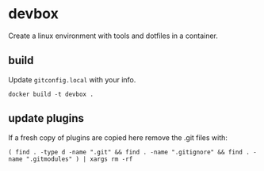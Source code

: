 # devbox

Create a linux environment with tools and dotfiles in a container.

## build

Update `gitconfig.local` with your info.

`docker build -t devbox .`

## update plugins

If a fresh copy of plugins are copied here remove the .git files with:

`( find . -type d -name ".git" && find . -name ".gitignore" && find . -name ".gitmodules" ) | xargs rm -rf`
